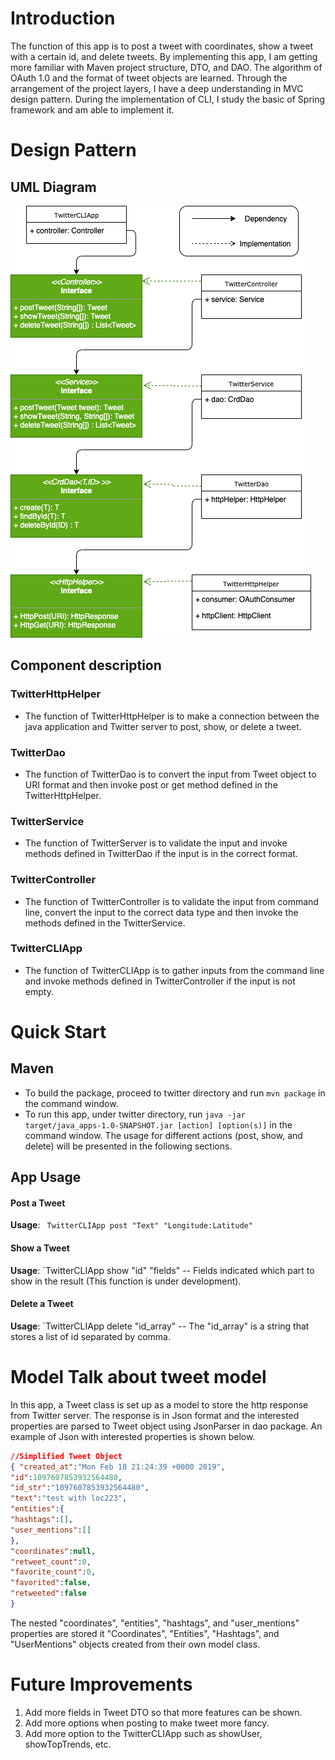 # Introduction 
The function of this app is to post a tweet with coordinates, show a tweet with a certain id, and delete tweets. By implementing this app, I am getting more familiar with Maven project structure, DTO, and DAO. The algorithm of OAuth 1.0 and the format of tweet objects are learned. Through the arrangement of the project layers, I have a deep understanding in MVC design pattern. During the implementation of CLI, I study the basic of Spring framework and am able to implement it.

# Design Pattern
## UML Diagram
![Diagram](../assets/UML.png)

## Component description
### TwitterHttpHelper
* The function of TwitterHttpHelper is to make a connection between the java application and Twitter server to post, show, or delete a tweet.
### TwitterDao
* The function of TwitterDao is to convert the input from Tweet object to URI format and then invoke post or get method defined in the TwitterHttpHelper.
### TwitterService
* The function of TwitterServer is to validate the input and invoke methods defined in TwitterDao if the input is in the correct format.
### TwitterController
* The function of TwitterController is to validate the input from command line, convert the input to the correct data type and then invoke the methods defined in the TwitterService.
### TwitterCLIApp
* The function of TwitterCLIApp is to gather inputs from the command line and invoke methods defined in TwitterController if the input is not empty.

# Quick Start
## Maven
* To build the package, proceed to twitter directory and run `mvn package` in the command window.
* To run this app, under twitter directory, run `java -jar target/java_apps-1.0-SNAPSHOT.jar [action] [option(s)]` in the command window. The usage for different actions (post, show, and delete) will be presented in the following sections.

## App Usage
#### Post a Tweet
**Usage**: ` TwitterCLIApp post "Text" "Longitude:Latitude"`
#### Show a Tweet
**Usage**: `TwitterCLIApp show "id" "fields"
-- Fields indicated which part to show in the result (This function is under development).
#### Delete a Tweet
**Usage**: `TwitterCLIApp delete "id_array"
-- The "id_array" is a string that stores a list of id separated by comma.
# Model Talk about tweet model 
In this app, a Tweet class is set up as a model to store the http response from Twitter server. The response is in Json format and the interested properties are parsed to Tweet object using JsonParser in dao package. An example of  Json with interested properties is shown below.
```Json
//Simplified Tweet Object 
{ "created_at":"Mon Feb 18 21:24:39 +0000 2019", 
"id":1097607853932564480, 
"id_str":"1097607853932564480", 
"text":"test with loc223", 
"entities":{ 
"hashtags":[], 
"user_mentions":[] 
}, 
"coordinates":null, 
"retweet_count":0, 
"favorite_count":0, 
"favorited":false, 
"retweeted":false 
}
```
The nested "coordinates", "entities", "hashtags", and "user_mentions" properties are stored it "Coordinates", "Entities", "Hashtags", and "UserMentions" objects created from their own model class.
# Future Improvements 
1. Add more fields in Tweet DTO so that more features can be shown.
2. Add more options when posting to make tweet more fancy.
3. Add more option to the TwitterCLIApp such as showUser, showTopTrends, etc.
